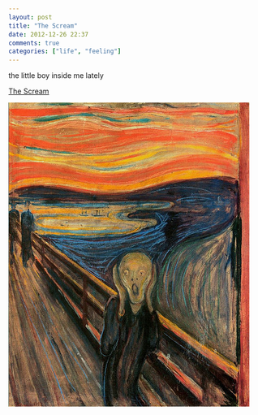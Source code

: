 ```yaml
---
layout: post
title: "The Scream"
date: 2012-12-26 22:37
comments: true
categories: ["life", "feeling"] 
---
```


the little boy inside me lately

[The Scream](http://en.wikipedia.org/wiki/The_Scream)

![The Scream](/images/upload/2012-12-26-the-scream.jpg)
